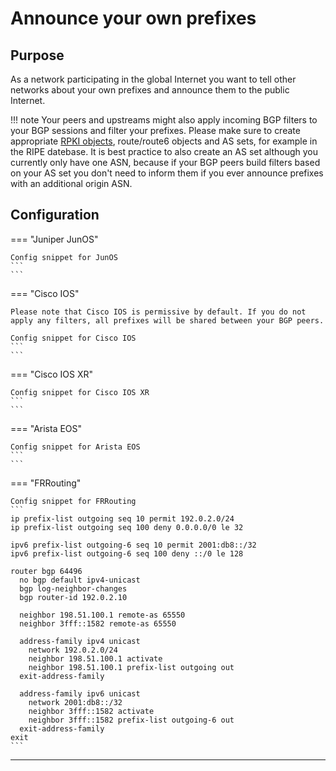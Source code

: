 # Announce your own prefixes

## Purpose

As a network participating in the global Internet you want to tell other networks about your own prefixes and announce them to the public Internet.

!!! note
    Your peers and upstreams might also apply incoming BGP filters to your BGP sessions and filter your prefixes. Please make sure to create appropriate [RPKI objects](https://www.ripe.net/manage-ips-and-asns/resource-management/rpki/), route/route6 objects and AS sets, for example in the RIPE datebase. It is best practice to also create an AS set although you currently only have one ASN, because if your BGP peers build filters based on your AS set you don't need to inform them if you ever announce prefixes with an additional origin ASN.

## Configuration

=== "Juniper JunOS"

    Config snippet for JunOS
    ```
    ```

=== "Cisco IOS"

    Please note that Cisco IOS is permissive by default. If you do not apply any filters, all prefixes will be shared between your BGP peers.

    Config snippet for Cisco IOS
    ```
    ```

=== "Cisco IOS XR"

    Config snippet for Cisco IOS XR
    ```
    ```

=== "Arista EOS"

    Config snippet for Arista EOS
    ```
    ```

=== "FRRouting"

    Config snippet for FRRouting
    ```
    ip prefix-list outgoing seq 10 permit 192.0.2.0/24
    ip prefix-list outgoing seq 100 deny 0.0.0.0/0 le 32

    ipv6 prefix-list outgoing-6 seq 10 permit 2001:db8::/32
    ipv6 prefix-list outgoing-6 seq 100 deny ::/0 le 128

    router bgp 64496
      no bgp default ipv4-unicast
      bgp log-neighbor-changes
      bgp router-id 192.0.2.10

      neighbor 198.51.100.1 remote-as 65550
      neighbor 3fff::1582 remote-as 65550

      address-family ipv4 unicast
        network 192.0.2.0/24
        neighbor 198.51.100.1 activate
        neighbor 198.51.100.1 prefix-list outgoing out
      exit-address-family

      address-family ipv6 unicast
        network 2001:db8::/32
        neighbor 3fff::1582 activate
        neighbor 3fff::1582 prefix-list outgoing-6 out
      exit-address-family
    exit
    ```

---

